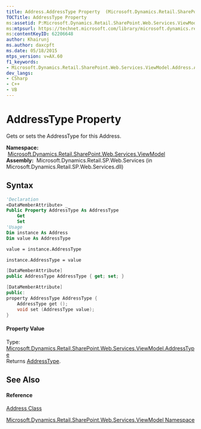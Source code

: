 ```yaml
---
title: Address.AddressType Property  (Microsoft.Dynamics.Retail.SharePoint.Web.Services.ViewModel)
TOCTitle: AddressType Property
ms:assetid: P:Microsoft.Dynamics.Retail.SharePoint.Web.Services.ViewModel.Address.AddressType
ms:mtpsurl: https://technet.microsoft.com/library/microsoft.dynamics.retail.sharepoint.web.services.viewmodel.address.addresstype(v=AX.60)
ms:contentKeyID: 62206648
author: Khairunj
ms.author: daxcpft
ms.date: 05/18/2015
mtps_version: v=AX.60
f1_keywords:
- Microsoft.Dynamics.Retail.SharePoint.Web.Services.ViewModel.Address.AddressType
dev_langs:
- CSharp
- C++
- VB
---
```


# AddressType Property

Gets or sets the AddressType for this Address.

**Namespace:**  [Microsoft.Dynamics.Retail.SharePoint.Web.Services.ViewModel](microsoft-dynamics-retail-sharepoint-web-services-viewmodel-namespace.md)  
**Assembly:**  Microsoft.Dynamics.Retail.SP.Web.Services (in Microsoft.Dynamics.Retail.SP.Web.Services.dll)

## Syntax

``` vb
'Declaration
<DataMemberAttribute> _
Public Property AddressType As AddressType
    Get
    Set
'Usage
Dim instance As Address
Dim value As AddressType

value = instance.AddressType

instance.AddressType = value
```

``` csharp
[DataMemberAttribute]
public AddressType AddressType { get; set; }
```

``` c++
[DataMemberAttribute]
public:
property AddressType AddressType {
    AddressType get ();
    void set (AddressType value);
}
```

#### Property Value

Type: [Microsoft.Dynamics.Retail.SharePoint.Web.Services.ViewModel.AddressType](addresstype-enumeration-microsoft-dynamics-retail-sharepoint-web-services-viewmodel.md)  
Returns [AddressType](addresstype-enumeration-microsoft-dynamics-retail-sharepoint-web-services-viewmodel.md).  

## See Also

#### Reference

[Address Class](address-class-microsoft-dynamics-retail-sharepoint-web-services-viewmodel.md)

[Microsoft.Dynamics.Retail.SharePoint.Web.Services.ViewModel Namespace](microsoft-dynamics-retail-sharepoint-web-services-viewmodel-namespace.md)

